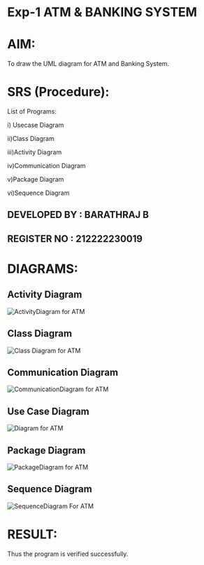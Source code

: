 # Exp-1 ATM & BANKING SYSTEM

# AIM:
To draw the UML diagram for ATM and Banking System.

# SRS (Procedure):
List of Programs:

i) Usecase Diagram

ii)Class Diagram

iii)Activity Diagram

iv)Communication Diagram

v)Package Diagram

vi)Sequence Diagram

## DEVELOPED BY : BARATHRAJ B
## REGISTER NO : 212222230019

# DIAGRAMS:
## Activity Diagram
![ActivityDiagram for ATM](https://github.com/user-attachments/assets/a37ba24b-11ce-42f9-8eaa-93be115ca70e)

## Class Diagram
![Class Diagram for ATM](https://github.com/user-attachments/assets/a82b9397-2637-4266-9b68-23662caf2c30)

## Communication Diagram

![CommunicationDiagram for ATM](https://github.com/user-attachments/assets/9e10e5b3-57ed-4795-af64-e27b670da391)

## Use Case Diagram

![Diagram for ATM](https://github.com/user-attachments/assets/b27c2b6b-4fd2-4099-970a-e6077cd400f9)

## Package Diagram

![PackageDiagram for ATM](https://github.com/user-attachments/assets/129dd077-00e8-4e08-9c12-b0a6a5b16336)

## Sequence Diagram

![SequenceDiagram For ATM](https://github.com/user-attachments/assets/5ba6d057-4d9d-4c2c-abe6-d71647287485)



# RESULT:
Thus the program is verified successfully.
